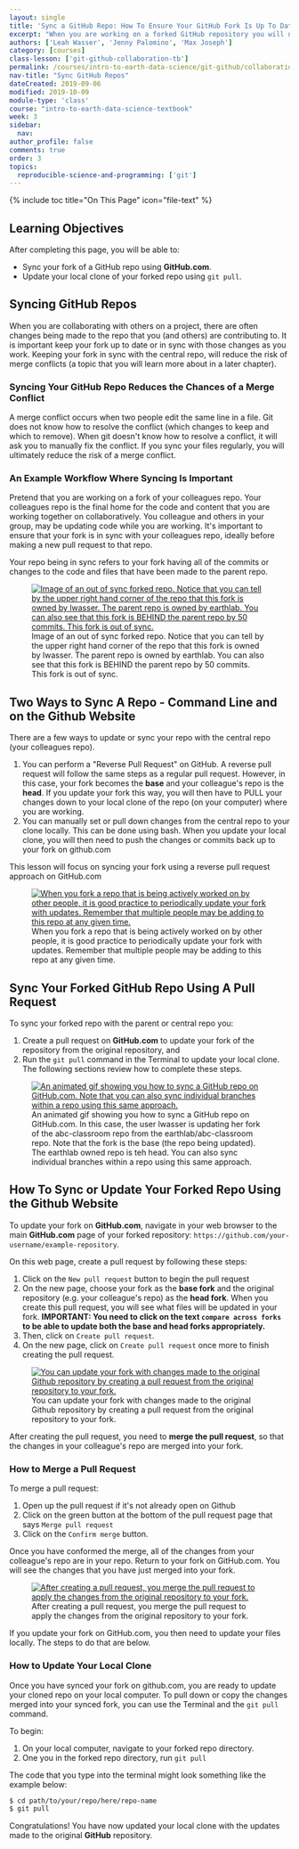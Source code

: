 ```yaml
---
layout: single
title: 'Sync a GitHub Repo: How To Ensure Your GitHub Fork Is Up To Date'
excerpt: "When you are working on a forked GitHub repository you will need to update your files frequently. Learn how to update your GitHub fork using a reverse pull request."
authors: ['Leah Wasser', 'Jenny Palomino', 'Max Joseph']
category: [courses]
class-lesson: ['git-github-collaboration-tb']
permalink: /courses/intro-to-earth-data-science/git-github/collaboration/update-github-repositories-with-changes-by-others/
nav-title: "Sync GitHub Repos"
dateCreated: 2019-09-06
modified: 2019-10-09
module-type: 'class'
course: "intro-to-earth-data-science-textbook"
week: 3
sidebar:
  nav:
author_profile: false
comments: true
order: 3
topics:
  reproducible-science-and-programming: ['git']
---
```

{% include toc title="On This Page" icon="file-text" %}

<div class='notice--success' markdown="1">

## <i class="fa fa-graduation-cap" aria-hidden="true"></i> Learning Objectives

After completing this page, you will be able to:

* Sync your fork of a GitHub repo using **GitHub.com**.
* Update your local clone of your forked repo using `git pull`.

</div>


## Syncing GitHub Repos

When you are collaborating with others on a project, there are often changes
being made to the repo that you (and others) are contributing to. It is important keep your fork
up to date or in sync with those changes as you work. Keeping your fork in sync
with the central repo, will reduce the risk of merge conflicts (a topic that you will learn more about in a later chapter).

### Syncing Your GitHub Repo Reduces the Chances of a Merge Conflict

A merge conflict occurs when two people edit the same line in a file. Git does not know how to resolve the conflict (which changes to keep and which to remove). When git doesn't know how to resolve a conflict, it will ask you to manually fix the conflict. If you sync your files regularly, you will ultimately reduce the risk of a merge conflict.


### An Example Workflow Where Syncing Is Important

Pretend that you are working on a fork of your colleagues repo. Your colleagues repo is the final home for the code and content that you are working together on collaboratively. You colleague and others in your group, may be updating code while you are working. It's important to ensure that your fork is in sync with your colleagues repo, ideally before making a new pull request to that repo.

Your repo being in sync refers to your fork having all of the commits or changes
to the code and files that have been made to the parent repo.

<figure>
 <a href="{{ site.url }}/images/earth-analytics/git-version-control/github-commits-behind-master-abc.png">
 <img src="{{ site.url }}/images/earth-analytics/git-version-control/github-commits-behind-master-abc.png" alt="Image of an out of sync forked repo. Notice that you can tell by the upper right hand corner of the repo that this fork is owned by lwasser. The parent repo is owned by earthlab. You can also see that this fork is BEHIND the parent repo by 50 commits. This fork is out of sync."></a>
 <figcaption>Image of an out of sync forked repo. Notice that you can tell by the upper right hand corner of the repo that this fork is owned by lwasser. The parent repo is owned by earthlab. You can also see that this fork is BEHIND the parent repo by 50 commits. This fork is out of sync.
 </figcaption>
</figure>


## Two Ways to Sync A Repo - Command Line and on the Github Website
There are a few ways to update or sync your repo with the central repo (your colleagues repo).

1. You can perform a "Reverse Pull Request" on GitHub. A reverse pull request will follow the same steps as a regular pull request. However, in this case, your fork becomes the **base** and your colleague's repo is the **head**. If you update your fork this way, you will then have to PULL your changes down to your local clone of the repo (on your computer) where you are working.  
2. You can manually set or pull down changes from the central repo to your clone locally. This can be done using bash. When you update your local clone, you will then need to push the changes or commits back up to your fork on github.com

This lesson will focus on syncing your fork using a reverse pull request approach on GitHub.com

<figure>
 <a href="{{ site.url }}/images/earth-analytics/git-version-control/git-fork-clone-flow-neon.png">
 <img src="{{ site.url }}/images/earth-analytics/git-version-control/git-fork-clone-flow-neon.png" alt="When you fork a repo that is being actively worked on by other people, it is good practice to periodically update your fork with updates. Remember that multiple people may be adding to this repo at any given time."></a>
 <figcaption>When you fork a repo that is being actively worked on by other people, it is good practice to periodically update your fork with updates. Remember that multiple people may be adding to this repo at any given time.
 </figcaption>
</figure>

## Sync Your Forked GitHub Repo Using A Pull Request

To sync your forked repo with the parent or central repo you:

1. Create a pull request on **GitHub.com** to update your fork of the repository from the original repository, and
2. Run the `git pull` command in the Terminal to update your local clone. The following sections review how to complete these steps.

<figure>
 <a href="{{ site.url }}/images/earth-analytics/git-version-control/github-sync-repo.gif">
 <img src="{{ site.url }}/images/earth-analytics/git-version-control/github-sync-repo.gif" alt="An animated gif showing you how to sync a GitHub repo on GitHub.com. Note that you can also sync individual branches within a repo using this same approach."></a>
 <figcaption>An animated gif showing you how to sync a GitHub repo on GitHub.com. In this case, the user lwasser is updating her fork of the abc-classroom repo from the earthlab/abc-classroom repo. Note that the fork is the base (the repo being updated). The earthlab owned repo is teh head. You can also sync individual branches within a repo using this same approach.
 </figcaption>
</figure>

## How To Sync or Update Your Forked Repo Using the Github Website

To update your fork on **GitHub.com**, navigate in your web browser to the main **GitHub.com** page of your forked repository: `https://github.com/your-username/example-repository`.

On this web page, create a pull request by following these steps:
1. Click on the `New pull request` button to begin the pull request
2. On the new page, choose your fork as the **base fork** and the original repository (e.g. your colleague's repo) as the **head fork**.
   When you create this pull request, you will see what files will be updated in your fork. **IMPORTANT: You need to click on the text `compare across forks` to be able to update both the base and head forks appropriately.**
4. Then, click on `Create pull request`.
5. On the new page, click on `Create pull request` once more to finish creating the pull request.

<figure>
 <a href="{{ site.url }}/images/earth-analytics/git-version-control/github-create-reverse-pull-request.gif">
 <img src="{{ site.url }}/images/earth-analytics/git-version-control/github-create-reverse-pull-request.gif" alt="You can update your fork with changes made to the original Github repository by creating a pull request from the original repository to your fork."></a>
 <figcaption> You can update your fork with changes made to the original Github repository by creating a pull request from the original repository to your fork.
 </figcaption>
</figure>

After creating the pull request, you need to **merge the pull request**, so that the changes in your colleague's repo are merged into your fork.

### How to Merge a Pull Request

To merge a pull request:

1. Open up the pull request if it's not already open on Github
2. Click on the green button at the bottom of the pull request page that says `Merge pull request`
3. Click on the `Confirm merge` button.  

Once you have conformed the merge, all of the changes from your colleague's
repo are in your repo. Return to your fork on GitHub.com. You will see the
changes that you have just merged into your fork.

<figure>
 <a href="{{ site.url }}/images/earth-analytics/git-version-control/github-merge-reverse-pull-request.gif">
 <img src="{{ site.url }}/images/earth-analytics/git-version-control/github-merge-reverse-pull-request.gif" alt="After creating a pull request, you merge the pull request to apply the changes from the original repository to your fork."></a>
 <figcaption> After creating a pull request, you merge the pull request to apply the changes from the original repository to your fork.
 </figcaption>
</figure>

If you update your fork on GitHub.com, you then need to update your files locally. The steps to do that are below.

### How to Update Your Local Clone

Once you have synced your fork on github.com, you are ready to update your cloned repo on your local computer. To pull down or copy the changes merged into your synced fork, you can use the Terminal and the `git pull` command.

To begin:

1. On your local computer, navigate to your forked repo directory.
2. One you in the forked repo directory, run `git pull`

The code that you type into the terminal might look something like the example
below:

```bash
$ cd path/to/your/repo/here/repo-name
$ git pull
```

Congratulations! You have now updated your local clone with the updates made to the original **GitHub** repository.



